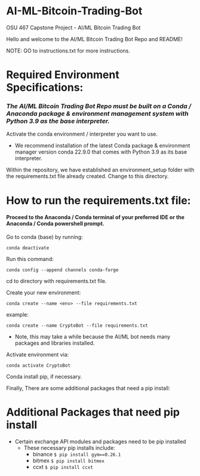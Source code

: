 # AI-ML-Bitcoin-Trading-Bot
OSU 467 Capstone Project - AI/ML Bitcoin Trading Bot  

Hello and welcome to the AI/ML Bitcoin Trading Bot Repo and README!

NOTE: GO to instructions.txt for more instructions.

# Required Environment Specifications:

### *The AI/ML Bitcoin Trading Bot Repo must be built on a Conda / Anaconda package & environment management system with Python 3.9 as the base interpreter.*

Activate the conda environment / interpreter you want to use.
- We recommend installation of the latest Conda package & environment manager version conda 22.9.0 that comes with Python 3.9 as its base interpreter.

Within the repository, we have established an environment_setup folder with the 
requirements.txt file already created. Change to this directory.

# How to run the requirements.txt file:

#### Proceed to the Anaconda / Conda terminal of your preferred IDE or the Anaconda / Conda powershell prompt.

Go to conda (base) by running: 
```
conda deactivate
```

Run this command: 
```
conda config --append channels conda-forge
```

cd to directory with requirements.txt file.

Create your new environment: 
```
conda create --name <env> --file requirements.txt
```

example: 
```
conda create --name CryptoBot --file requirements.txt
```
- Note, this may take a while because the AI/ML bot needs many packages and libraries installed.

Activate environment via:
```
conda activate CryptoBot
```

Conda install pip, if necessary.

Finally, There are some additional packages that need a pip install:

# Additional Packages that need pip install 

- Certain exchange API modules and packages need to be pip installed 
  - These necessary pip installs include: 
    - binance ```$ pip install gym==0.26.1 ```
    - bitmex ```$ pip install bitmex ```
    - ccxt ```$ pip install ccxt ```
